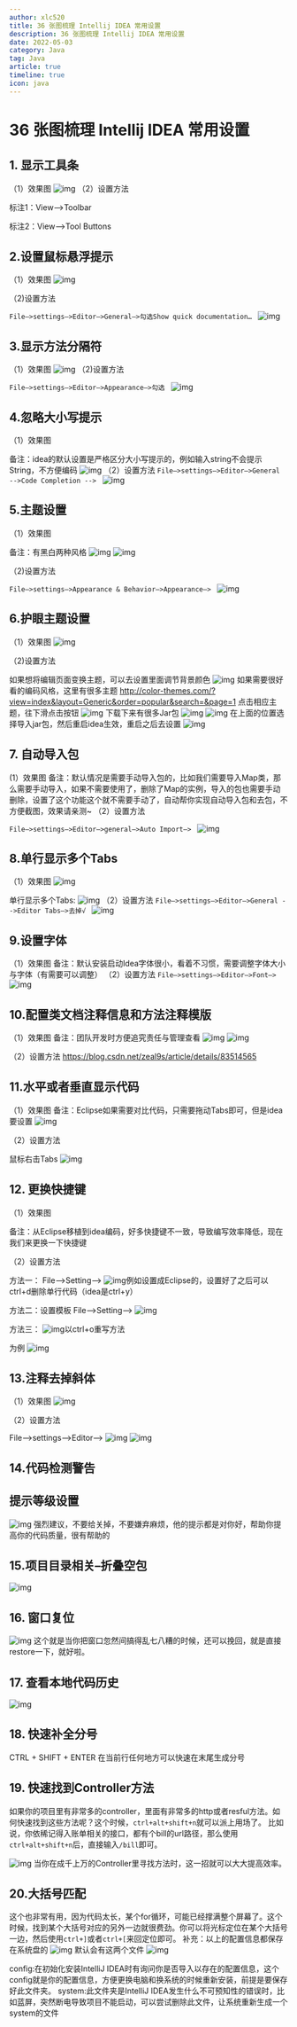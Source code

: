 ```yaml
---
author: xlc520
title: 36 张图梳理 Intellij IDEA 常用设置
description: 36 张图梳理 Intellij IDEA 常用设置
date: 2022-05-03
category: Java
tag: Java
article: true
timeline: true
icon: java
---
```




# 36 张图梳理 Intellij IDEA 常用设置

## **1. 显示工具条**

（1）效果图 
![img](https://static.xlc520.tk/blogImage/IntellijIDEA1.png)
（2）设置方法


标注1：View–>Toolbar

标注2：View–>Tool Buttons

## **2.设置鼠标悬浮提示**

（1）效果图 
![img](https://static.xlc520.tk/blogImage/IntellijIDEA2.png)

（2)设置方法

`File–>settings–>Editor–>General–>勾选Show quick documentation… `
![img](https://static.xlc520.tk/blogImage/IntellijIDEA3.png)

## **3.显示方法分隔符**

（1）效果图 
![img](https://static.xlc520.tk/blogImage/IntellijIDEA4.png)
（2)设置方法

`File–>settings–>Editor–>Appearance–>勾选 `
![img](https://static.xlc520.tk/blogImage/IntellijIDEA5.png)

## **4.忽略大小写提示**

（1）效果图

备注：idea的默认设置是严格区分大小写提示的，例如输入string不会提示String，不方便编码 
![img](https://static.xlc520.tk/blogImage/IntellijIDEA6.png)
（2）设置方法
`File–>settings–>Editor–>General -->Code Completion --> `
![img](https://static.xlc520.tk/blogImage/IntellijIDEA7.png)

## **5.主题设置**

（1）效果图

备注：有黑白两种风格 
![img](https://static.xlc520.tk/blogImage/IntellijIDEA8.png)
![img](https://static.xlc520.tk/blogImage/IntellijIDEA9.png)

（2)设置方法

`File–>settings–>Appearance & Behavior–>Appearance–> `
![img](https://static.xlc520.tk/blogImage/IntellijIDEA10.png)

## **6.护眼主题设置**

（1）效果图 
![img](https://static.xlc520.tk/blogImage/IntellijIDEA11.png)

（2)设置方法

如果想将编辑页面变换主题，可以去设置里面调节背景颜色
 ![img](https://static.xlc520.tk/blogImage/IntellijIDEA12.png)
 如果需要很好看的编码风格，这里有很多主题 http://color-themes.com/?view=index&layout=Generic&order=popular&search=&page=1 点击相应主题，往下滑点击按钮 
 ![img](https://static.xlc520.tk/blogImage/IntellijIDEA13.png)
 下载下来有很多Jar包 
 ![img](https://static.xlc520.tk/blogImage/IntellijIDEA14.png)
 ![img](https://static.xlc520.tk/blogImage/IntellijIDEA15.png)
 在上面的位置选择导入jar包，然后重启idea生效，重启之后去设置 
 ![img](https://static.xlc520.tk/blogImage/IntellijIDEA16.png)

## **7. 自动导入包**

(1）效果图 备注：默认情况是需要手动导入包的，比如我们需要导入Map类，那么需要手动导入，如果不需要使用了，删除了Map的实例，导入的包也需要手动删除，设置了这个功能这个就不需要手动了，自动帮你实现自动导入包和去包，不方便截图，效果请亲测~ （2）设置方法

`File–>settings–>Editor–>general–>Auto Import–> `
![img](https://static.xlc520.tk/blogImage/IntellijIDEA17.png)

## **8.单行显示多个Tabs**

（1）效果图 
![img](https://static.xlc520.tk/blogImage/IntellijIDEA18.png)

单行显示多个Tabs: 
![img](https://static.xlc520.tk/blogImage/IntellijIDEA19.png)
（2）设置方法 
`File–>settings–>Editor–>General -->Editor Tabs–>去掉√ `
![img](https://static.xlc520.tk/blogImage/IntellijIDEA20.png)

## **9.设置字体**

（1）效果图 备注：默认安装启动Idea字体很小，看着不习惯，需要调整字体大小与字体（有需要可以调整） 
（2）设置方法 
`File–>settings–>Editor–>Font–> `
![img](https://static.xlc520.tk/blogImage/IntellijIDEA21.png)

## **10.配置类文档注释信息和方法注释模版**

（1）效果图 备注：团队开发时方便追究责任与管理查看 
![img](https://static.xlc520.tk/blogImage/IntellijIDEA22.png)
![img](https://static.xlc520.tk/blogImage/IntellijIDEA23.jpg)

（2）设置方法 https://blog.csdn.net/zeal9s/article/details/83514565

## **11.水平或者垂直显示代码**

（1）效果图 备注：Eclipse如果需要对比代码，只需要拖动Tabs即可，但是idea要设置 
![img](https://static.xlc520.tk/blogImage/IntellijIDEA24.png)

（2）设置方法

鼠标右击Tabs 
![img](https://static.xlc520.tk/blogImage/IntellijIDEA25.png)

## **12. 更换快捷键**

（1）效果图

备注：从Eclipse移植到idea编码，好多快捷键不一致，导致编写效率降低，现在我们来更换一下快捷键 

（2）设置方法

方法一： File–>Setting–> ![img](https://static.xlc520.tk/blogImage/IntellijIDEA26.png)例如设置成Eclipse的，设置好了之后可以ctrl+d删除单行代码（idea是ctrl+y） 

方法二：设置模板 File–>Setting–> ![img](https://static.xlc520.tk/blogImage/IntellijIDEA27.png)

方法三： ![img](https://static.xlc520.tk/blogImage/IntellijIDEA28.png)以ctrl+o重写方法

为例 ![img](https://static.xlc520.tk/blogImage/IntellijIDEA29.png)



## **13.注释去掉斜体**

（1）效果图 
![img](https://static.xlc520.tk/blogImage/IntellijIDEA30.png)

（2）设置方法

File–>settings–>Editor–> 
![img](https://static.xlc520.tk/blogImage/IntellijIDEA31.png)
![img](https://static.xlc520.tk/blogImage/IntellijIDEA32.png)

## **14.代码检测警告**

## **提示等级设置**

![img](https://static.xlc520.tk/blogImage/IntellijIDEA33.png)
强烈建议，不要给关掉，不要嫌弃麻烦，他的提示都是对你好，帮助你提高你的代码质量，很有帮助的

## **15.项目目录相关–折叠空包**

![img](https://static.xlc520.tk/blogImage/IntellijIDEA34.png) 

## **16. 窗口复位**

![img](https://static.xlc520.tk/blogImage/IntellijIDEA35.png)
这个就是当你把窗口忽然间搞得乱七八糟的时候，还可以挽回，就是直接restore一下，就好啦。

## **17. 查看本地代码历史**

![img](https://static.xlc520.tk/blogImage/IntellijIDEA36.png) 

## **18. 快速补全分号**

CTRL + SHIFT + ENTER 在当前行任何地方可以快速在末尾生成分号

## **19. 快速找到Controller方法**

如果你的项目里有非常多的controller，里面有非常多的http或者resful方法。如何快速找到这些方法呢？这个时候，`ctrl+alt+shift+n`就可以派上用场了。 比如说，你依稀记得入账单相关的接口，都有个bill的url路径，那么使用`ctrl+alt+shift+n`后，直接输入`/bill`即可。

![img](https://static.xlc520.tk/blogImage/IntellijIDEA37.jpg)
当你在成千上万的Controller里寻找方法时，这一招就可以大大提高效率。

## **20.大括号匹配**

这个也非常有用，因为代码太长，某个for循环，可能已经撑满整个屏幕了。这个时候，找到某个大括号对应的另外一边就很费劲。你可以将光标定位在某个大括号一边，然后使用`ctrl+]`或者`ctrl+[`来回定位即可。 补充：以上的配置信息都保存在系统盘的 
![img](https://static.xlc520.tk/blogImage/IntellijIDEA38.jpg)
默认会有这两个文件 
![img](https://static.xlc520.tk/blogImage/IntellijIDEA39.jpg)

config:在初始化安装IntelliJ IDEA时有询问你是否导入以存在的配置信息，这个config就是你的配置信息，方便更换电脑和换系统的时候重新安装，前提是要保存好此文件夹。 system:此文件夹是IntelliJ IDEA发生什么不可预知性的错误时，比如蓝屏，突然断电导致项目不能启动，可以尝试删除此文件，让系统重新生成一个system的文件

 